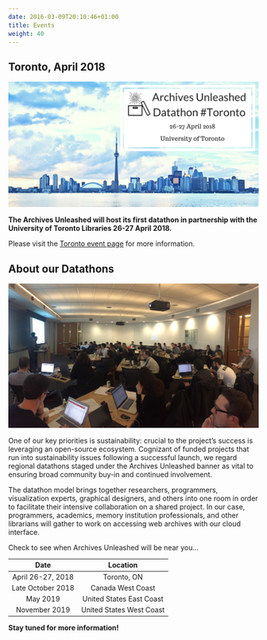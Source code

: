 ```yaml
---
date: 2016-03-09T20:10:46+01:00
title: Events
weight: 40
---
```


## Toronto, April 2018

![Material Screenshot](/images/Toronto-SAVEDATE1.png)

**The Archives Unleashed will host its first datathon in partnership with the University of Toronto Libraries 26-27 April 2018.**

Please visit the [Toronto event page](/toronto) for more information.

## About our Datathons

![Toronto Datathon](/images/Hackathon.jpg)

One of our key priorities is sustainability: crucial to the project’s success is leveraging an open-source ecosystem. Cognizant of funded projects that run into sustainability issues following a successful launch, we regard regional datathons staged under the Archives Unleashed banner as vital to ensuring broad community buy-in and continued involvement.

The datathon model brings together researchers, programmers, visualization experts, graphical designers, and others into one room in order to facilitate their intensive collaboration on a shared project. In our case, programmers, academics, memory institution professionals, and other librarians will gather to work on accessing web archives with our cloud interface.

Check to see when Archives Unleashed will be near you… 

|        Date       |         Location         |
|:-----------------:|:------------------------:|
| April 26-27, 2018 | Toronto, ON              |
| Late October 2018 | Canada West Coast        |
| May 2019          | United States East Coast |
| November 2019     | United States West Coast |

**Stay tuned for more information!**